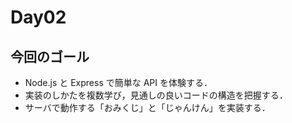 # Day02

## 今回のゴール

- Node.js と Express で簡単な API を体験する．
- 実装のしかたを複数学び，見通しの良いコードの構造を把握する．
- サーバで動作する「おみくじ」と「じゃんけん」を実装する．

